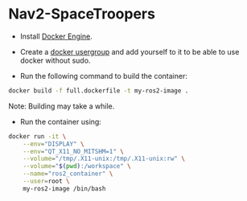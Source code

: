 # Nav2-SpaceTroopers

- Install [Docker Engine](https://docs.docker.com/engine/install/ubuntu/).

- Create a [docker usergroup](https://docs.docker.com/engine/install/linux-postinstall/) and add yourself to it to be able to use docker without sudo.

- Run the following command to build the container:

```bash
docker build -f full.dockerfile -t my-ros2-image .
```
Note: Building may take a while.

- Run the container using:
```bash
docker run -it \
    --env="DISPLAY" \
    --env="QT_X11_NO_MITSHM=1" \
    --volume="/tmp/.X11-unix:/tmp/.X11-unix:rw" \
    --volume="$(pwd):/workspace" \
    --name="ros2_container" \
    --user=root \
    my-ros2-image /bin/bash

```
